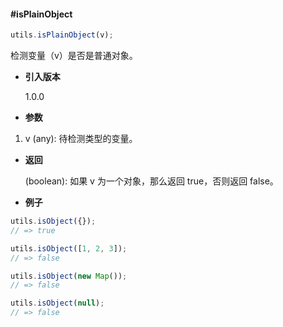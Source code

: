 #### #isPlainObject

```javascript
utils.isPlainObject(v);
```

检测变量（v）是否是普通对象。

- **引入版本**

    1.0.0

- **参数**

1. v (any): 待检测类型的变量。

- **返回**

    (boolean): 如果 v 为一个对象，那么返回 true，否则返回 false。

- **例子**

```javascript
utils.isObject({});
// => true

utils.isObject([1, 2, 3]);
// => false

utils.isObject(new Map());
// => false

utils.isObject(null);
// => false
```
